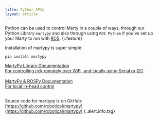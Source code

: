 ```yaml
---
title: Python APIs
layout: article
---
```


Python can be used to control Marty in a couple of ways, through our Python Library `martypy`
and also through using `ROS Python` if you've set up your Marty to run with [ROS](/ros/).
{:.feature}

Installation of martypy is super simple:

```
pip install martypy
```

<div>
<a href="/python/martypy/" class="inherit">
<div class="well bigger">
  MartyPy Library Documentation
  <div class="smaller muted">
    For controlling rick remotely over WiFi, and locally using
    Serial or I2C
  </div>
</div>
</a>
<br class="smaller">
<a href="/python/local/" class="inherit">
<div class="well bigger">
  MartyPy & ROSPy Documentation
  <div class="smaller muted">
    For local in-head control
  </div>
</div>
</a>
<br class="smaller">
</div>

Source code for martypy is on GitHub:
[https://github.com/robotical/martypy](https://github.com/robotical/martypy)
{:.alert.info.tag}

<br>
